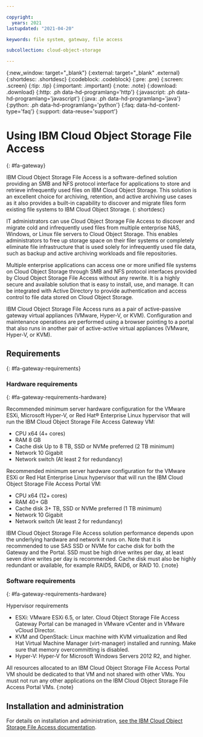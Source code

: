 ```yaml
---

copyright:
  years: 2021
lastupdated: "2021-04-20"

keywords: file system, gateway, file access

subcollection: cloud-object-storage

---
```

{:new_window: target="_blank"}
{:external: target="_blank" .external}
{:shortdesc: .shortdesc}
{:codeblock: .codeblock}
{:pre: .pre}
{:screen: .screen}
{:tip: .tip}
{:important: .important}
{:note: .note}
{:download: .download} 
{:http: .ph data-hd-programlang='http'} 
{:javascript: .ph data-hd-programlang='javascript'} 
{:java: .ph data-hd-programlang='java'} 
{:python: .ph data-hd-programlang='python'}
{:faq: data-hd-content-type='faq'}
{:support: data-reuse='support'}

# Using IBM Cloud Object Storage File Access 
{: #fa-gateway}

IBM Cloud Object Storage File Access is a software-defined solution providing an SMB and NFS protocol interface for applications to store and retrieve infrequently used files on IBM Cloud Object Storage. This solution is an excellent choice for archiving, retention, and active archiving use cases as it also provides a built-in capability to discover and migrate files form existing file systems to IBM Cloud Object Storage.
{: shortdesc}

IT administrators can use Cloud Object Storage File Access to discover and migrate cold and infrequently used files from multiple enterprise NAS, Windows, or Linux file servers to Cloud Object Storage. This enables administrators to free up storage space on their filer systems or completely eliminate file infrastructure that is used solely for infrequently used file data, such as backup and active archiving workloads and file repositories.

Multiple enterprise applications can access one or more unified file systems on Cloud Object Storage through SMB and NFS protocol interfaces provided by Cloud Object Storage File Access without any rewrite. It is a highly secure and available solution that is easy to install, use, and manage. It can be integrated with Active Directory to provide authentication and access control to file data stored on Cloud Object Storage.

IBM Cloud Object Storage File Access runs as a pair of active-passive gateway virtual appliances (VMware, Hyper-V, or KVM). Configuration and maintenance operations are performed using a browser pointing to a portal that also runs in another pair of active-active virtual appliances (VMware, Hyper-V, or KVM).

## Requirements
{: #fa-gateway-requirements}

### Hardware requirements
{: #fa-gateway-requirements-hardware}

Recommended minimum server hardware configuration for the VMware ESXi, Microsoft Hyper-V, or Red Hat® Enterprise Linux hypervisor that will run the IBM Cloud Object Storage File Access Gateway VM:

- CPU	x64 (4+ cores)
- RAM	8 GB
- Cache disk	Up to 8 TB, SSD or NVMe preferred (2 TB minimum)
- Network	10 Gigabit
- Network switch (At least 2 for redundancy)

Recommended minimum server hardware configuration for the VMware ESXi or Red Hat Enterprise Linux hypervisor that will run the IBM Cloud Object Storage File Access Portal VM:

- CPU	x64 (12+ cores)
- RAM	40+ GB
- Cache disk	3+ TB, SSD or NVMe preferred (1 TB minimum)
- Network	10 Gigabit
- Network switch (At least 2 for redundancy)

IBM Cloud Object Storage File Access solution performance depends upon the underlying hardware and network it runs on. Note that it is recommended to use SAS SSD or NVMe for cache disk for both the Gateway and the Portal. SSD must be high drive writes per day, at least seven drive writes per day is recommended. Cache disk must also be highly redundant or available, for example RAID5, RAID6, or RAID 10.
{:note}

### Software requirements
{: #fa-gateway-requirements-hardware}

Hypervisor requirements
- ESXi: VMware ESXi 6.5, or later. Cloud Object Storage File Access Gateway Portal can be managed in VMware vCenter and in VMware vCloud Director.
- KVM and OpenStack: Linux machine with KVM virtualization and Red Hat Virtual Machine Manager (virt-manager) installed and running. Make sure that memory overcommitting is disabled.
- Hyper-V: Hyper-V for Microsoft Windows Servers 2012 R2, and higher.

All resources allocated to an IBM Cloud Object Storage File Access Portal VM should be dedicated to that VM and not shared with other VMs. You must not run any other applications on the IBM Cloud Object Storage File Access Portal VMs.
{:note}

## Installation and administration

For details on installation and administration, [see the IBM Cloud Object Storage File Access documentation](https://www.ibm.com/docs/en/cosfa/7.0?topic=gateway-cos-fa-administrator-guidepdf).

